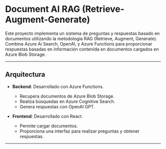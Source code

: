 # Document AI RAG (Retrieve-Augment-Generate)

Este proyecto implementa un sistema de preguntas y respuestas basado en documentos utilizando la metodología RAG (Retrieve, Augment, Generate). Combina Azure Ai Search, OpenAI, y Azure Functions para proporcionar respuestas basadas en información contenida en documentos cargados en Azure Blob Storage.

---

## **Arquitectura**

- **Backend**: Desarrollado con Azure Functions.
  - Recupera documentos de Azure Blob Storage.
  - Realiza búsquedas en Azure Cognitive Search.
  - Genera respuestas con OpenAI GPT.
  
- **Frontend**: Desarrollado con React.
  - Permite cargar documentos.
  - Proporciona una interfaz para realizar preguntas y obtener respuestas.

---



